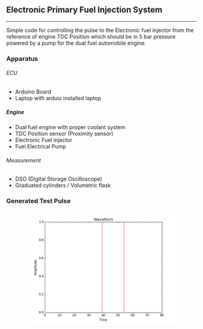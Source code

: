 ## Electronic Primary Fuel Injection System
<hr>

Simple code for controlling the pulse to the Electronic fuel injector from 
the reference of engine TDC Position which should be in 5 bar pressure powered 
by a pump for the dual fuel automobile engine.

### Apparatus

###### ECU

- Arduino Board
- Laptop with arduio installed laptop

##### Engine

- Dual fuel engine with proper coolant system
- TDC Position sensor (Proximity sensor)
- Electronic Fuel injector
- Fuel Electrical Pump

###### Measurement

- DSO (Digital Storage Oscilloscope)
- Graduated cylinders / Volumetric flask 

### Generated Test Pulse

<p align="center">
<kbd>
<img src="imgs/waveform.png" width="400" height=auto align="center" />
</kbd>
</p>


